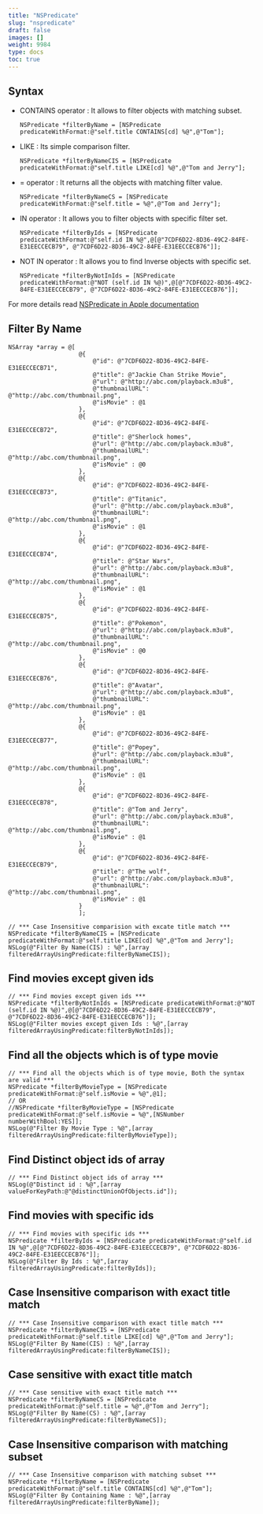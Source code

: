 ```yaml
---
title: "NSPredicate"
slug: "nspredicate"
draft: false
images: []
weight: 9984
type: docs
toc: true
---
```


## Syntax
- CONTAINS operator : It allows to filter objects with matching subset.

   `NSPredicate *filterByName = [NSPredicate predicateWithFormat:@"self.title CONTAINS[cd] %@",@"Tom"];`

- LIKE : Its simple comparison filter.

   `NSPredicate *filterByNameCIS = [NSPredicate predicateWithFormat:@"self.title LIKE[cd] %@",@"Tom and Jerry"];`

- = operator : It returns all the objects with matching filter value.

    `NSPredicate *filterByNameCS = [NSPredicate predicateWithFormat:@"self.title = %@",@"Tom and Jerry"];`

- IN operator : It allows you to filter objects with specific filter set.

    `NSPredicate *filterByIds = [NSPredicate predicateWithFormat:@"self.id IN %@",@[@"7CDF6D22-8D36-49C2-84FE-E31EECCECB79", @"7CDF6D22-8D36-49C2-84FE-E31EECCECB76"]];`

- NOT IN operator : It allows you to find Inverse objects with specific set.

    `NSPredicate *filterByNotInIds = [NSPredicate predicateWithFormat:@"NOT (self.id IN %@)",@[@"7CDF6D22-8D36-49C2-84FE-E31EECCECB79", @"7CDF6D22-8D36-49C2-84FE-E31EECCECB76"]];`


For more details read [NSPredicate in Apple documentation](https://developer.apple.com/library/ios/documentation/Cocoa/Reference/Foundation/Classes/NSPredicate_Class/index.html)

## Filter By Name
    NSArray *array = @[
                        @{
                            @"id": @"7CDF6D22-8D36-49C2-84FE-E31EECCECB71",
                            @"title": @"Jackie Chan Strike Movie",
                            @"url": @"http://abc.com/playback.m3u8",
                            @"thumbnailURL": @"http://abc.com/thumbnail.png",
                            @"isMovie" : @1
                        },
                        @{
                            @"id": @"7CDF6D22-8D36-49C2-84FE-E31EECCECB72",
                            @"title": @"Sherlock homes",
                            @"url": @"http://abc.com/playback.m3u8",
                            @"thumbnailURL": @"http://abc.com/thumbnail.png",
                            @"isMovie" : @0
                        },
                        @{
                            @"id": @"7CDF6D22-8D36-49C2-84FE-E31EECCECB73",
                            @"title": @"Titanic",
                            @"url": @"http://abc.com/playback.m3u8",
                            @"thumbnailURL": @"http://abc.com/thumbnail.png",
                            @"isMovie" : @1
                        },
                        @{
                            @"id": @"7CDF6D22-8D36-49C2-84FE-E31EECCECB74",
                            @"title": @"Star Wars",
                            @"url": @"http://abc.com/playback.m3u8",
                            @"thumbnailURL": @"http://abc.com/thumbnail.png",
                            @"isMovie" : @1
                        },
                        @{
                            @"id": @"7CDF6D22-8D36-49C2-84FE-E31EECCECB75",
                            @"title": @"Pokemon",
                            @"url": @"http://abc.com/playback.m3u8",
                            @"thumbnailURL": @"http://abc.com/thumbnail.png",
                            @"isMovie" : @0
                        },
                        @{
                            @"id": @"7CDF6D22-8D36-49C2-84FE-E31EECCECB76",
                            @"title": @"Avatar",
                            @"url": @"http://abc.com/playback.m3u8",
                            @"thumbnailURL": @"http://abc.com/thumbnail.png",
                            @"isMovie" : @1
                        },
                        @{
                            @"id": @"7CDF6D22-8D36-49C2-84FE-E31EECCECB77",
                            @"title": @"Popey",
                            @"url": @"http://abc.com/playback.m3u8",
                            @"thumbnailURL": @"http://abc.com/thumbnail.png",
                            @"isMovie" : @1
                        },
                        @{
                            @"id": @"7CDF6D22-8D36-49C2-84FE-E31EECCECB78",
                            @"title": @"Tom and Jerry",
                            @"url": @"http://abc.com/playback.m3u8",
                            @"thumbnailURL": @"http://abc.com/thumbnail.png",
                            @"isMovie" : @1
                        },
                        @{
                            @"id": @"7CDF6D22-8D36-49C2-84FE-E31EECCECB79",
                            @"title": @"The wolf",
                            @"url": @"http://abc.com/playback.m3u8",
                            @"thumbnailURL": @"http://abc.com/thumbnail.png",
                            @"isMovie" : @1
                        }
                        ];

    // *** Case Insensitive comparision with excate title match ***
    NSPredicate *filterByNameCIS = [NSPredicate predicateWithFormat:@"self.title LIKE[cd] %@",@"Tom and Jerry"];
    NSLog(@"Filter By Name(CIS) : %@",[array filteredArrayUsingPredicate:filterByNameCIS]);


## Find movies except given ids
    // *** Find movies except given ids ***
    NSPredicate *filterByNotInIds = [NSPredicate predicateWithFormat:@"NOT (self.id IN %@)",@[@"7CDF6D22-8D36-49C2-84FE-E31EECCECB79", @"7CDF6D22-8D36-49C2-84FE-E31EECCECB76"]];
    NSLog(@"Filter movies except given Ids : %@",[array filteredArrayUsingPredicate:filterByNotInIds]);


## Find all the objects which is of type movie
    // *** Find all the objects which is of type movie, Both the syntax are valid ***
    NSPredicate *filterByMovieType = [NSPredicate predicateWithFormat:@"self.isMovie = %@",@1];
    // OR
    //NSPredicate *filterByMovieType = [NSPredicate predicateWithFormat:@"self.isMovie = %@",[NSNumber numberWithBool:YES]];
    NSLog(@"Filter By Movie Type : %@",[array filteredArrayUsingPredicate:filterByMovieType]);


## Find Distinct object ids of array
    // *** Find Distinct object ids of array ***
    NSLog(@"Distinct id : %@",[array valueForKeyPath:@"@distinctUnionOfObjects.id"]);


## Find movies with specific ids
    // *** Find movies with specific ids ***
    NSPredicate *filterByIds = [NSPredicate predicateWithFormat:@"self.id IN %@",@[@"7CDF6D22-8D36-49C2-84FE-E31EECCECB79", @"7CDF6D22-8D36-49C2-84FE-E31EECCECB76"]];
    NSLog(@"Filter By Ids : %@",[array filteredArrayUsingPredicate:filterByIds]);


## Case Insensitive comparison with exact title match
    // *** Case Insensitive comparison with exact title match ***
    NSPredicate *filterByNameCIS = [NSPredicate predicateWithFormat:@"self.title LIKE[cd] %@",@"Tom and Jerry"];
    NSLog(@"Filter By Name(CIS) : %@",[array filteredArrayUsingPredicate:filterByNameCIS]);


## Case sensitive with exact title match
    // *** Case sensitive with exact title match ***
    NSPredicate *filterByNameCS = [NSPredicate predicateWithFormat:@"self.title = %@",@"Tom and Jerry"];
    NSLog(@"Filter By Name(CS) : %@",[array filteredArrayUsingPredicate:filterByNameCS]);


## Case Insensitive comparison with matching subset
    // *** Case Insensitive comparison with matching subset ***
    NSPredicate *filterByName = [NSPredicate predicateWithFormat:@"self.title CONTAINS[cd] %@",@"Tom"];
    NSLog(@"Filter By Containing Name : %@",[array filteredArrayUsingPredicate:filterByName]);


